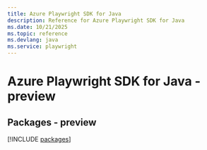 ```yaml
---
title: Azure Playwright SDK for Java
description: Reference for Azure Playwright SDK for Java
ms.date: 10/21/2025
ms.topic: reference
ms.devlang: java
ms.service: playwright
---
```

# Azure Playwright SDK for Java - preview
## Packages - preview
[!INCLUDE [packages](playwright-index.md)]